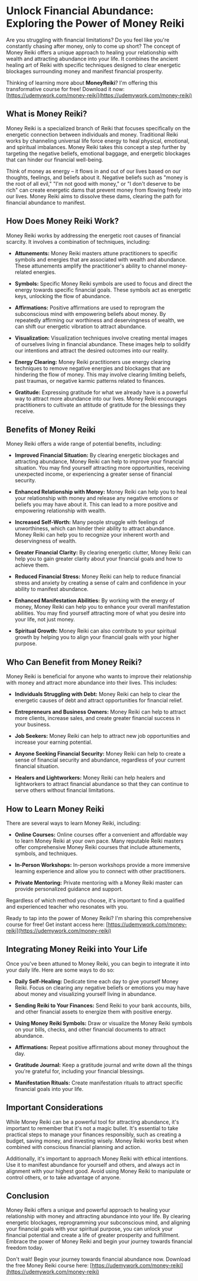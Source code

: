 # Unlock Financial Abundance: Exploring the Power of Money Reiki

Are you struggling with financial limitations? Do you feel like you're constantly chasing after money, only to come up short? The concept of Money Reiki offers a unique approach to healing your relationship with wealth and attracting abundance into your life. It combines the ancient healing art of Reiki with specific techniques designed to clear energetic blockages surrounding money and manifest financial prosperity.

Thinking of learning more about **MoneyReiki**? I'm offering this transformative course for free!  Download it now: [https://udemywork.com/money-reiki](https://udemywork.com/money-reiki)

## What is Money Reiki?

Money Reiki is a specialized branch of Reiki that focuses specifically on the energetic connection between individuals and money.  Traditional Reiki works by channeling universal life force energy to heal physical, emotional, and spiritual imbalances. Money Reiki takes this concept a step further by targeting the negative beliefs, emotional baggage, and energetic blockages that can hinder our financial well-being.

Think of money as energy – it flows in and out of our lives based on our thoughts, feelings, and beliefs about it.  Negative beliefs such as "money is the root of all evil," "I'm not good with money," or "I don't deserve to be rich" can create energetic dams that prevent money from flowing freely into our lives. Money Reiki aims to dissolve these dams, clearing the path for financial abundance to manifest.

## How Does Money Reiki Work?

Money Reiki works by addressing the energetic root causes of financial scarcity. It involves a combination of techniques, including:

*   **Attunements:** Money Reiki masters attune practitioners to specific symbols and energies that are associated with wealth and abundance. These attunements amplify the practitioner's ability to channel money-related energies.

*   **Symbols:** Specific Money Reiki symbols are used to focus and direct the energy towards specific financial goals. These symbols act as energetic keys, unlocking the flow of abundance.

*   **Affirmations:**  Positive affirmations are used to reprogram the subconscious mind with empowering beliefs about money. By repeatedly affirming our worthiness and deservingness of wealth, we can shift our energetic vibration to attract abundance.

*   **Visualization:** Visualization techniques involve creating mental images of ourselves living in financial abundance. These images help to solidify our intentions and attract the desired outcomes into our reality.

*   **Energy Clearing:**  Money Reiki practitioners use energy clearing techniques to remove negative energies and blockages that are hindering the flow of money. This may involve clearing limiting beliefs, past traumas, or negative karmic patterns related to finances.

*   **Gratitude:**  Expressing gratitude for what we already have is a powerful way to attract more abundance into our lives. Money Reiki encourages practitioners to cultivate an attitude of gratitude for the blessings they receive.

## Benefits of Money Reiki

Money Reiki offers a wide range of potential benefits, including:

*   **Improved Financial Situation:** By clearing energetic blockages and attracting abundance, Money Reiki can help to improve your financial situation. You may find yourself attracting more opportunities, receiving unexpected income, or experiencing a greater sense of financial security.

*   **Enhanced Relationship with Money:**  Money Reiki can help you to heal your relationship with money and release any negative emotions or beliefs you may have about it. This can lead to a more positive and empowering relationship with wealth.

*   **Increased Self-Worth:**  Many people struggle with feelings of unworthiness, which can hinder their ability to attract abundance. Money Reiki can help you to recognize your inherent worth and deservingness of wealth.

*   **Greater Financial Clarity:** By clearing energetic clutter, Money Reiki can help you to gain greater clarity about your financial goals and how to achieve them.

*   **Reduced Financial Stress:**  Money Reiki can help to reduce financial stress and anxiety by creating a sense of calm and confidence in your ability to manifest abundance.

*   **Enhanced Manifestation Abilities:**  By working with the energy of money, Money Reiki can help you to enhance your overall manifestation abilities. You may find yourself attracting more of what you desire into your life, not just money.

*   **Spiritual Growth:**  Money Reiki can also contribute to your spiritual growth by helping you to align your financial goals with your higher purpose.

## Who Can Benefit from Money Reiki?

Money Reiki is beneficial for anyone who wants to improve their relationship with money and attract more abundance into their lives. This includes:

*   **Individuals Struggling with Debt:** Money Reiki can help to clear the energetic causes of debt and attract opportunities for financial relief.

*   **Entrepreneurs and Business Owners:** Money Reiki can help to attract more clients, increase sales, and create greater financial success in your business.

*   **Job Seekers:**  Money Reiki can help to attract new job opportunities and increase your earning potential.

*   **Anyone Seeking Financial Security:** Money Reiki can help to create a sense of financial security and abundance, regardless of your current financial situation.

*   **Healers and Lightworkers:**  Money Reiki can help healers and lightworkers to attract financial abundance so that they can continue to serve others without financial limitations.

## How to Learn Money Reiki

There are several ways to learn Money Reiki, including:

*   **Online Courses:** Online courses offer a convenient and affordable way to learn Money Reiki at your own pace.  Many reputable Reiki masters offer comprehensive Money Reiki courses that include attunements, symbols, and techniques.

*   **In-Person Workshops:** In-person workshops provide a more immersive learning experience and allow you to connect with other practitioners.

*   **Private Mentoring:**  Private mentoring with a Money Reiki master can provide personalized guidance and support.

Regardless of which method you choose, it's important to find a qualified and experienced teacher who resonates with you.

Ready to tap into the power of Money Reiki? I'm sharing this comprehensive course for free! Get instant access here: [https://udemywork.com/money-reiki](https://udemywork.com/money-reiki)

## Integrating Money Reiki into Your Life

Once you've been attuned to Money Reiki, you can begin to integrate it into your daily life. Here are some ways to do so:

*   **Daily Self-Healing:**  Dedicate time each day to give yourself Money Reiki.  Focus on clearing any negative beliefs or emotions you may have about money and visualizing yourself living in abundance.

*   **Sending Reiki to Your Finances:**  Send Reiki to your bank accounts, bills, and other financial assets to energize them with positive energy.

*   **Using Money Reiki Symbols:**  Draw or visualize the Money Reiki symbols on your bills, checks, and other financial documents to attract abundance.

*   **Affirmations:**  Repeat positive affirmations about money throughout the day.

*   **Gratitude Journal:**  Keep a gratitude journal and write down all the things you're grateful for, including your financial blessings.

*   **Manifestation Rituals:**  Create manifestation rituals to attract specific financial goals into your life.

## Important Considerations

While Money Reiki can be a powerful tool for attracting abundance, it's important to remember that it's not a magic bullet.  It's essential to take practical steps to manage your finances responsibly, such as creating a budget, saving money, and investing wisely. Money Reiki works best when combined with conscious financial planning and action.

Additionally, it's important to approach Money Reiki with ethical intentions.  Use it to manifest abundance for yourself and others, and always act in alignment with your highest good. Avoid using Money Reiki to manipulate or control others, or to take advantage of anyone.

## Conclusion

Money Reiki offers a unique and powerful approach to healing your relationship with money and attracting abundance into your life. By clearing energetic blockages, reprogramming your subconscious mind, and aligning your financial goals with your spiritual purpose, you can unlock your financial potential and create a life of greater prosperity and fulfillment. Embrace the power of Money Reiki and begin your journey towards financial freedom today.

Don't wait! Begin your journey towards financial abundance now. Download the free Money Reiki course here: [https://udemywork.com/money-reiki](https://udemywork.com/money-reiki)
